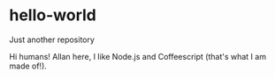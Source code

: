 # hello-world
Just another repository

Hi humans!
Allan here, I like Node.js and Coffeescript (that's what I am made of!).
